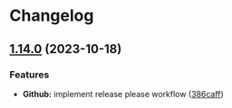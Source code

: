 # Changelog

## [1.14.0](https://github.com/rasheed-rahman/node-test/compare/1.13.0...v1.14.0) (2023-10-18)


### Features

* **Github:** implement release please workflow ([386caff](https://github.com/rasheed-rahman/node-test/commit/386caffc27f1ad93da2d088508b54281fe140482))
